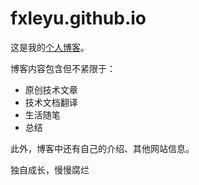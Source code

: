# fxleyu.github.io


这是我的[个人博客](https://fxleyu.github.io/)。

博客内容包含但不紧限于：
- 原创技术文章
- 技术文档翻译
- 生活随笔
- 总结

此外，博客中还有自己的介绍、其他网站信息。

独自成长，慢慢腐烂
